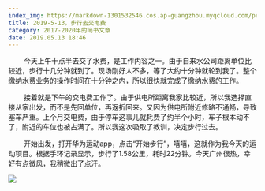```yaml
---
index_img: https://markdown-1301532546.cos.ap-guangzhou.myqcloud.com/peipei_blog/20210921145135.jpeg
title: 2019-5-13，步行去交电费
category: 2017-2020年的简书文章
date: 2019.05.13 18:46
---
```


        今天上午十点半去交了水费，是工作内容之一。由于自来水公司距离单位比较近，步行十几分钟就到了。现场刚好人不多，等了大约十分钟就轮到我了。整个缴纳水费业务的操作时间在十分钟之内，所以很快就完成了缴纳水费的工作。

        接着就是下午的交电费工作了。由于供电所距离我家比较近，所以我选择直接从家出发，而不是先回单位，再返折回来。又因为供电所附近修路不通畅，导致塞车严重。上个月交电费，由于停车这事儿就耗费了约半个小时，车子根本动不了，附近的车位也被占满了。所以我这次吸取了教训，决定步行过去。

        开始出发，打开华为运动app，点击“开始步行”，嘻嘻，这就作为我今天的运动项目。根据手环记录显示，步行了1.58公里，耗时22分钟。今天广州很热，幸好有点微风，我稍微出了点汗。

![](https://markdown-1301532546.cos.ap-guangzhou.myqcloud.com/peipei_blog/20210921145135.jpeg)  

